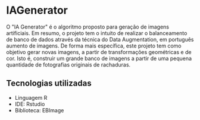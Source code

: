 # IAGenerator
<p>
     O "IA Generator" é o algoritmo proposto para geração de imagens artificiais. Em resumo, o projeto tem o intuito de realizar o balanceamento de banco de dados através da técnica do Data Augmentation, em português aumento de imagens. De forma mais específica, este projeto tem como objetivo gerar novas imagens, a partir de transformações geométricas e de cor. Isto é, construir um grande banco de imagens a partir de uma pequena quantidade de fotografias originais de rachaduras.
</p>

<h2>Tecnologias utilizadas</h2>
<ul>
    <li>Linguagem R</li>
    <li>IDE: Rstudio</li>
    <li>Biblioteca: EBImage</li>
</ul>
